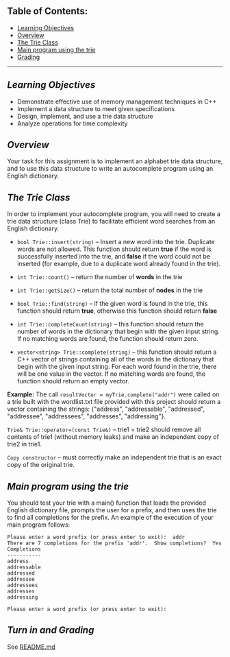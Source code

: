 ## Table of Contents:
* [Learning Objectives](#learning-objectives)
* [Overview](#overview)
* [The Trie Class](#the-trie-class)
* [Main program using the trie](#main-program-using-the-trie)
* [Grading](#turn-in-and-grading)

---

## _Learning Objectives_

- Demonstrate effective use of memory management techniques in C++
- Implement a data structure to meet given specifications
- Design, implement, and use a trie data structure
- Analyze operations for time complexity

## _Overview_

Your task for this assignment is to implement an alphabet trie data structure, and to use this data structure to write an autocomplete program using an English dictionary.
 
## _The Trie Class_

In order to implement your autocomplete program, you will need to create a trie data structure (class Trie) to facilitate efficient word searches from an English dictionary.

  - `bool Trie::insert(string)` – Insert a new word into the trie. Duplicate words are not allowed. This function should return **true** if the word is successfully inserted into the trie, and **false** if the word could not be inserted (for example, due to a duplicate word already found in the trie).

  - `int Trie::count()` – return the number of **words** in the trie

  - `int Trie::getSize()` – return the total number of **nodes** in the trie

  - `bool Trie::find(string)` – if the given word is found in the trie, this function should return **true**, otherwise this function should return **false**

  - `int Trie::completeCount(string)` – this function should return the number of words in the dictionary that begin with the given input string. If no matching words are found, the function should return zero.

  - `vector<string> Trie::complete(string)` – this function should return a C++ vector of strings containing all of the words in the dictionary that begin with the given input string. For each word found in the trie, there will be one value in the vector. If no matching words are found, the function should return an empty vector.

**Example:** The call `resultVector = myTrie.complete("addr")` were called on a trie built with the wordlist.txt file provided with this project should return a vector containing the strings: {"address", "addressable", "addressed", "addressee", "addressees", "addresses", "addressing"}.

`Trie& Trie::operator=(const Trie&)` – trie1 = trie2 should remove all contents of trie1 (without memory leaks) and make an independent copy of trie2 in trie1.

`Copy constructor` – must correctly make an independent trie that is an exact copy of the original trie.


## _Main program using the trie_

You should test your trie with a main() function that loads the provided English dictionary file, prompts the user for a prefix, and then uses the trie to find all completions for the prefix. An example of the execution of your main program follows:

```
Please enter a word prefix (or press enter to exit):  addr
There are 7 completions for the prefix 'addr'.  Show completions?  Yes
Completions
-----------
address
addressable
addressed
addressee
addressees
addresses
addressing

Please enter a word prefix (or press enter to exit):
```

## _Turn in and Grading_

See [README.md](https://github.com/WSU-CS-3100/Project4/blob/main/README.md)
